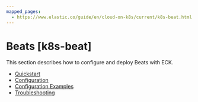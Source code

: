 ```yaml
---
mapped_pages:
  - https://www.elastic.co/guide/en/cloud-on-k8s/current/k8s-beat.html
---
```


# Beats [k8s-beat]

This section describes how to configure and deploy Beats with ECK.

* [Quickstart](quickstart-beats.md)
* [Configuration](configuration-beats.md)
* [Configuration Examples](configuration-examples-beats.md)
* [Troubleshooting](troubleshooting-beats.md)





